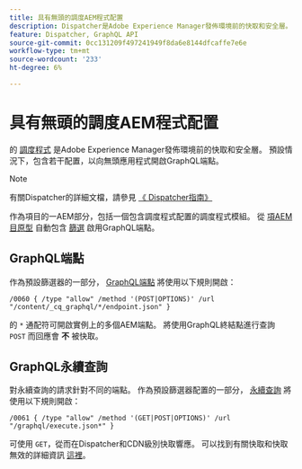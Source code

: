 ```yaml
---
title: 具有無頭的調度AEM程式配置
description: Dispatcher是Adobe Experience Manager發佈環境前的快取和安全層。 幾種配置用於向無頭應用程式開啟GraphQL端點。
feature: Dispatcher, GraphQL API
source-git-commit: 0cc131209f497241949f8da6e8144dfcaffe7e6e
workflow-type: tm+mt
source-wordcount: '233'
ht-degree: 6%

---
```



# 具有無頭的調度AEM程式配置

的 [調度程式](https://experienceleague.adobe.com/docs/experience-manager-dispatcher/using/dispatcher.html?lang=zh-Hant) 是Adobe Experience Manager發佈環境前的快取和安全層。 預設情況下，包含若干配置，以向無頭應用程式開啟GraphQL端點。

>[!NOTE]
>
>有關Dispatcher的詳細文檔，請參見 [《 Dispatcher指南》](https://experienceleague.adobe.com/docs/experience-manager-dispatcher/using/dispatcher.html)

作為項目的一AEM部分，包括一個包含調度程式配置的調度程式模組。 從 [項AEM目原型](https://github.com/adobe/aem-project-archetype) 自動包含 [篩選](https://experienceleague.adobe.com/docs/experience-manager-dispatcher/using/configuring/dispatcher-configuration.html?#defining-a-filter) 啟用GraphQL端點。

## GraphQL端點

作為預設篩選器的一部分， [GraphQL端點](/help/headless/graphql-api/graphql-endpoint.md) 將使用以下規則開啟：

```
/0060 { /type "allow" /method '(POST|OPTIONS)' /url "/content/_cq_graphql/*/endpoint.json" }
```

的 `*` 通配符可開啟實例上的多個AEM端點。 將使用GraphQL終結點進行查詢 `POST` 而回應會 **不** 被快取。

## GraphQL永續查詢

對永續查詢的請求針對不同的端點。 作為預設篩選器配置的一部分， [永續查詢](/help/headless/graphql-api/persisted-queries.md) 將使用以下規則開啟：

```
/0061 { /type "allow" /method '(GET|POST|OPTIONS)' /url "/graphql/execute.json*" }
```

可使用 `GET`，從而在Dispatcher和CDN級別快取響應。 可以找到有關快取和快取無效的詳細資訊 [這裡](/help/implementing/dispatcher/caching.md)。
